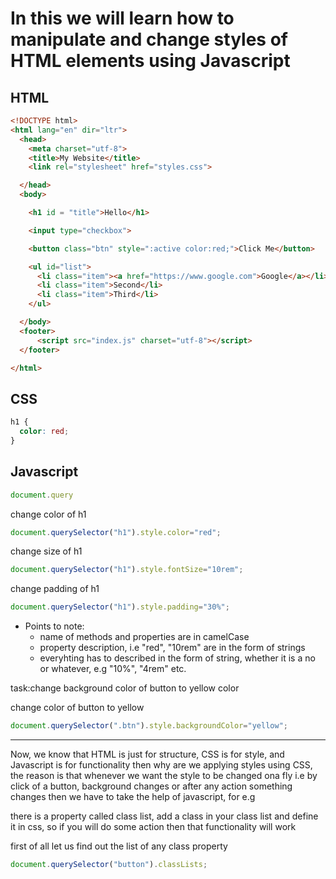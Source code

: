 
# In this we will learn how to  manipulate and change styles of HTML elements using Javascript
## HTML
``` html
<!DOCTYPE html>
<html lang="en" dir="ltr">
  <head>
    <meta charset="utf-8">
    <title>My Website</title>
    <link rel="stylesheet" href="styles.css">

  </head>
  <body>

    <h1 id = "title">Hello</h1>

    <input type="checkbox">

    <button class="btn" style=":active color:red;">Click Me</button>

    <ul id="list">
      <li class="item"><a href="https://www.google.com">Google</a></li>
      <li class="item">Second</li>
      <li class="item">Third</li>
    </ul>

  </body>
  <footer>
      <script src="index.js" charset="utf-8"></script>
  </footer>

</html>
```
## CSS
```css
h1 {
  color: red;
}
```
## Javascript

```javascript
document.query
```

change color of h1
```javascript
document.querySelector("h1").style.color="red";
```

change size of h1
```javascript
document.querySelector("h1").style.fontSize="10rem";
```
change padding of h1
```javascript
document.querySelector("h1").style.padding="30%";
```
* Points to note:
  * name of methods and properties are in camelCase
  * property description, i.e "red", "10rem" are in the form of strings
  * everyhting has to described in the form of string, whether it is a no or whatever, e.g "10%", "4rem" etc.
  
task:change background color of button to yellow color

change color of button to yellow
```javascript
document.querySelector(".btn").style.backgroundColor="yellow";
```

-----------------------------------------------------------------------------------------------------------

Now, we know that HTML is just for structure, CSS is for style, and Javascript is for functionality then why are we applying styles using CSS, the reason is that whenever we want the style to be changed ona fly i.e by click of a button, background changes or after any action something changes then we have to take the help of javascript, for e.g

there is a property called class list, 
add a class in your class list and define it in css, so if you will do some action then that functionality will work

first of all let us find out the list of any class property
```javascript
document.querySelector("button").classLists;
```































